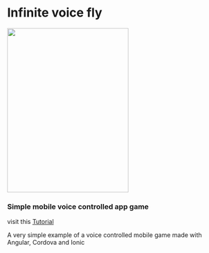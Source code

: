 <h1> Infinite voice fly 
 </h1>

 <img src="https://cdn-images-1.medium.com/max/800/1*bqCM4atIfOHFkmT28T2Ipg.png" width="280" height="380"/>

<h3> Simple mobile voice controlled app game </h3>

visit this <a href="https://medium.com/@neridonk/how-to-create-a-voice-controlled-mobile-game-and-publish-it-to-the-play-store-angular-2dd74ddb70a" >Tutorial </a>



<p>
  A very simple example of a voice controlled mobile game made with Angular, Cordova and Ionic

</p>

